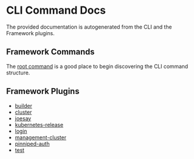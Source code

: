 # CLI Command Docs

The provided documentation is autogenerated from the CLI and the Framework plugins.

## Framework Commands

The [root command](tanzu.md) is a good place to begin discovering the CLI command structure.

## Framework Plugins


- [builder](tanzu_builder.md)
- [cluster](tanzu_cluster.md)
- [joesay](tanzu_joesay.md)
- [kubernetes-release](tanzu_kubernetes-release.md)
- [login](tanzu_login.md)
- [management-cluster](tanzu_management-cluster.md)
- [pinniped-auth](tanzu_pinniped-auth.md)
- [test](tanzu_test.md)
